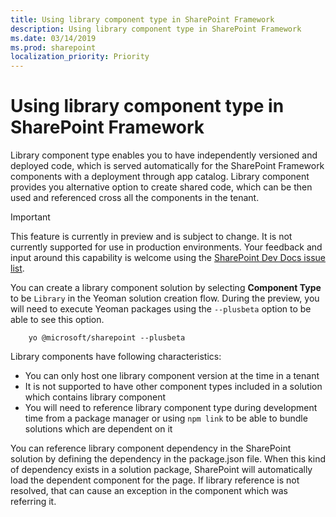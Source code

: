 ```yaml
---
title: Using library component type in SharePoint Framework
description: Using library component type in SharePoint Framework
ms.date: 03/14/2019
ms.prod: sharepoint
localization_priority: Priority
---
```


# Using library component type in SharePoint Framework

Library component type enables you to have independently versioned and deployed code, which is served automatically for the SharePoint Framework components with a deployment through app catalog. Library component provides you alternative option to create shared code, which can be then used and referenced cross all the components in the tenant.

> [!IMPORTANT]
> This feature is currently in preview and is subject to change. It is not currently supported for use in production environments. Your feedback and input around this capability is welcome using the [SharePoint Dev Docs issue list](https://github.com/SharePoint/sp-dev-docs/issues).

You can create a library component solution by selecting **Component Type** to be `Library` in the Yeoman solution creation flow. During the preview, you will need to execute Yeoman packages using the `--plusbeta` option to be able to see this option.

```
    yo @microsoft/sharepoint --plusbeta
```

Library components have following characteristics:

* You can only host one library component version at the time in a tenant
* It is not supported to have other component types included in a solution which contains library component
* You will need to reference library component type during development time from a package manager or using `npm link` to be able to bundle solutions which are dependent on it

You can reference library component dependency in the SharePoint solution by defining the dependency in the package.json file. When this kind of dependency exists in a solution package, SharePoint will automatically load the dependent component for the page. If library reference is not resolved, that can cause an exception in the component which was referring it.

